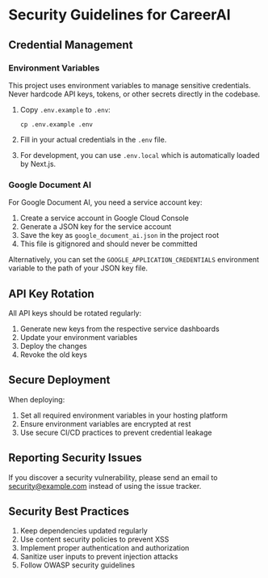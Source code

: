 # Security Guidelines for CareerAI

## Credential Management

### Environment Variables
This project uses environment variables to manage sensitive credentials. Never hardcode API keys, tokens, or other secrets directly in the codebase.

1. Copy `.env.example` to `.env`:
   ```
   cp .env.example .env
   ```

2. Fill in your actual credentials in the `.env` file.

3. For development, you can use `.env.local` which is automatically loaded by Next.js.

### Google Document AI

For Google Document AI, you need a service account key:

1. Create a service account in Google Cloud Console
2. Generate a JSON key for the service account
3. Save the key as `google_document_ai.json` in the project root
4. This file is gitignored and should never be committed

Alternatively, you can set the `GOOGLE_APPLICATION_CREDENTIALS` environment variable to the path of your JSON key file.

## API Key Rotation

All API keys should be rotated regularly:

1. Generate new keys from the respective service dashboards
2. Update your environment variables
3. Deploy the changes
4. Revoke the old keys

## Secure Deployment

When deploying:

1. Set all required environment variables in your hosting platform
2. Ensure environment variables are encrypted at rest
3. Use secure CI/CD practices to prevent credential leakage

## Reporting Security Issues

If you discover a security vulnerability, please send an email to [security@example.com](mailto:security@example.com) instead of using the issue tracker.

## Security Best Practices

1. Keep dependencies updated regularly
2. Use content security policies to prevent XSS
3. Implement proper authentication and authorization
4. Sanitize user inputs to prevent injection attacks
5. Follow OWASP security guidelines
